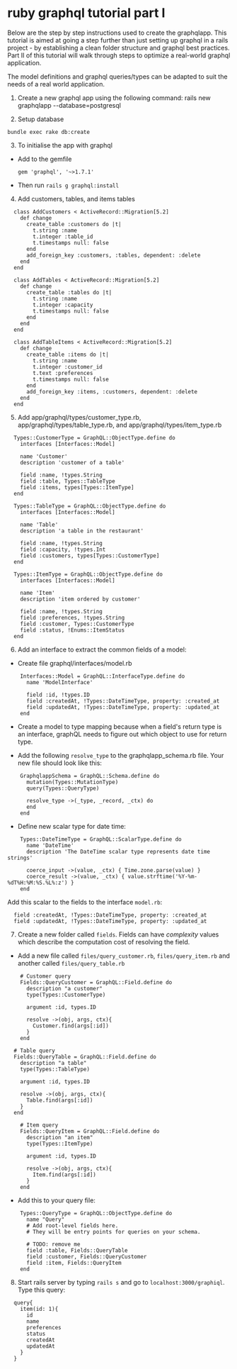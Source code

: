 # ruby graphql tutorial part I

Below are the step by step instructions used to create the graphqlapp. This tutorial is aimed at going a step further than just setting up graphql in a rails project - by establishing a clean folder structure and graphql best practices. Part II of this tutorial will walk through steps to optimize a real-world graphql application.

The model definitions and graphql queries/types can be adapted to suit the needs of a real world application.

  1. Create a new graphql app using the following command:
  rails new graphqlapp --database=postgresql

  2. Setup database

    bundle exec rake db:create

  3. To initialise the app with graphql

  - Add to the gemfile

      `gem 'graphql', '~>1.7.1'`

  - Then run `rails g graphql:install`

  4. Add customers, tables, and items tables

  ```
    class AddCustomers < ActiveRecord::Migration[5.2]
      def change
        create_table :customers do |t|
          t.string :name
          t.integer :table_id
          t.timestamps null: false
        end
        add_foreign_key :customers, :tables, dependent: :delete
      end
    end
  ```

  ```
    class AddTables < ActiveRecord::Migration[5.2]
      def change
        create_table :tables do |t|
          t.string :name
          t.integer :capacity
          t.timestamps null: false
        end
      end
    end
  ```

  ```
    class AddTableItems < ActiveRecord::Migration[5.2]
      def change
        create_table :items do |t|
          t.string :name
          t.integer :customer_id
          t.text :preferences
          t.timestamps null: false
        end
        add_foreign_key :items, :customers, dependent: :delete
      end
    end
  ```

  5. Add app/graphql/types/customer_type.rb, app/graphql/types/table_type.rb, and app/graphql/types/item_type.rb

  ```
    Types::CustomerType = GraphQL::ObjectType.define do
      interfaces [Interfaces::Model]

      name 'Customer'
      description 'customer of a table'

      field :name, !types.String
      field :table, Types::TableType
      field :items, types[Types::ItemType]
    end
  ```

  ```
    Types::TableType = GraphQL::ObjectType.define do
      interfaces [Interfaces::Model]

      name 'Table'
      description 'a table in the restaurant'

      field :name, !types.String
      field :capacity, !types.Int
      field :customers, types[Types::CustomerType]
    end
  ```

  ```
    Types::ItemType = GraphQL::ObjectType.define do
      interfaces [Interfaces::Model]

      name 'Item'
      description 'item ordered by customer'

      field :name, !types.String
      field :preferences, !types.String
      field :customer, Types::CustomerType
      field :status, !Enums::ItemStatus
    end
  ```

  6. Add an interface to extract the common fields of a model:
  - Create file graphql/interfaces/model.rb

  ```
      Interfaces::Model = GraphQL::InterfaceType.define do
        name 'ModelInterface'

        field :id, !types.ID
        field :createdAt, !Types::DateTimeType, property: :created_at
        field :updatedAt, !Types::DateTimeType, property: :updated_at
      end
  ```

   - Create a model to type mapping because when a field's return type is an interface, graphQL needs to figure out which object to use for return type.

   - Add the following `resolve_type` to the graphqlapp_schema.rb file. Your new file should look like this:
  ```
      GraphqlappSchema = GraphQL::Schema.define do
        mutation(Types::MutationType)
        query(Types::QueryType)

        resolve_type ->(_type, _record, _ctx) do
        end
      end
  ```

   - Define new scalar type for date time:

  ```
      Types::DateTimeType = GraphQL::ScalarType.define do
        name 'DateTime'
        description 'The DateTime scalar type represents date time strings'

        coerce_input ->(value, _ctx) { Time.zone.parse(value) }
        coerce_result ->(value, _ctx) { value.strftime('%Y-%m-%dT%H:%M:%S.%L%:z') }
      end
  ```

  Add this scalar to the fields to the interface `model.rb`:
  ```
    field :createdAt, !Types::DateTimeType, property: :created_at
    field :updatedAt, !Types::DateTimeType, property: :updated_at
  ```

  7. Create a new folder called `fields`. Fields can have _complexity_ values which describe the computation cost of resolving the field.


  - Add a new file called `files/query_customer.rb`, `files/query_item.rb` and another called `files/query_table.rb`

  ```
      # Customer query
      Fields::QueryCustomer = GraphQL::Field.define do
        description "a customer"
        type(Types::CustomerType)

        argument :id, types.ID

        resolve ->(obj, args, ctx){
          Customer.find(args[:id])
        }
      end

  ```

  ```
    # Table query
    Fields::QueryTable = GraphQL::Field.define do
      description "a table"
      type(Types::TableType)

      argument :id, types.ID

      resolve ->(obj, args, ctx){
        Table.find(args[:id])
      }
    end
  ```

  ```
      # Item query
      Fields::QueryItem = GraphQL::Field.define do
        description "an item"
        type(Types::ItemType)

        argument :id, types.ID

        resolve ->(obj, args, ctx){
          Item.find(args[:id])
        }
      end
  ```

  - Add this to your query file:

  ```
      Types::QueryType = GraphQL::ObjectType.define do
        name "Query"
        # Add root-level fields here.
        # They will be entry points for queries on your schema.

        # TODO: remove me
        field :table, Fields::QueryTable
        field :customer, Fields::QueryCustomer
        field :item, Fields::QueryItem
      end
  ```

  8. Start rails server by typing `rails s` and go to `localhost:3000/graphiql`. Type this query:
  ```
    query{
      item(id: 1){
        id
        name
        preferences
        status
        createdAt
        updatedAt
      }
    }
  ```
